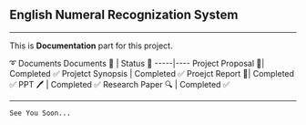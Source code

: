 ## English Numeral Recognization System 
-----
This is **Documentation** part for this project.

➰ Documents
Documents 📃 | Status 🗽
-----|----
Project Proposal 🎇| Completed ✅
Projetct Synopsis | Completed ✅
Proejct Report 📝| Completed ✅
PPT 🖊 |  Completed ✅
Research Paper 🔍 |  Completed ✅

----

```
See You Soon...

```

